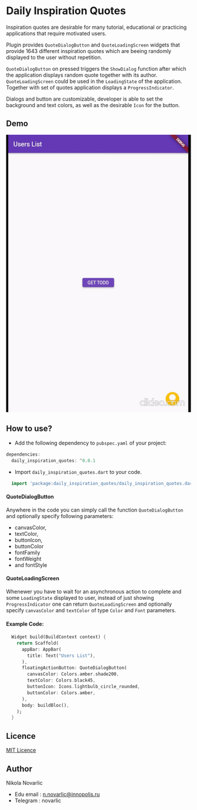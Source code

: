 # Daily Inspiration Quotes

Inspiration quotes are desirable for many tutorial, educational or practicing applications that
require motivated users.

Plugin provides `QuoteDialogButton` and `QuoteLoadingScreen` widgets that provide 1643 different inspiration quotes which are beeing randomly displayed to the user without repetition.

`QuoteDialogButton` on pressed triggers the `ShowDialog` function after which the application displays random quote together with its author.
`QuoteLoadingScreen` could be used in the `LoadingState` of the application. Together with set of quotes application displays a `ProgressIndicator`.

Dialogs and button are customizable, developer is able to set the background and text colors, as well as the desirable `Icon` for the button.

## Demo
![Demo](https://github.com/greendate/daily_inspiration_quotes/blob/main/demo/demo.gif)

## How to use?
- Add the following dependency to `pubspec.yaml` of your project:
```dart
dependencies:
  daily_inspiration_quotes: ^0.0.1
```
- Import `daily_inspiration_quotes.dart` to your code.
```dart
  import 'package:daily_inspiration_quotes/daily_inspiration_quotes.dart';
```
#### QuoteDialogButton
Anywhere in the code you can simply call the function `QuoteDialogButton` and optionally specify following parameters:
- canvasColor,
- textColor,
- buttonIcon,
- buttonColor
- fontFamily
- fontWeight
- and fontStyle
#### QuoteLoadingScreen
Whenewer you have to wait for an asynchronous action to complete and some `LoadingState` displayed to user, instead of just showing `ProgressIndicator` one can return `QuoteLoadingScreen` and optionally specify `canvasColor` and `textColor` of type `Color` and `Font` parameters.
#### Example Code:
```dart
  Widget build(BuildContext context) {
    return Scaffold(
      appBar: AppBar(
        title: Text("Users List"),
      ),
      floatingActionButton: QuoteDialogButton(
        canvasColor: Colors.amber.shade200,
        textColor: Colors.black45,
        buttonIcon: Icons.lightbulb_circle_rounded,
        buttonColor: Colors.amber,
      ),
      body: buildBloc(),
    );
  }
```
## Licence
[MIT Licence](https://www.mit.edu/~amini/LICENSE.md)

## Author
Nikola Novarlic
- Edu email : n.novarlic@innopolis.ru
- Telegram : novarlic
